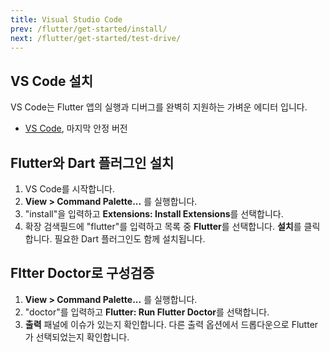 ```yaml
---
title: Visual Studio Code
prev: /flutter/get-started/install/
next: /flutter/get-started/test-drive/
---
```


## VS Code 설치

VS Code는 Flutter 앱의 실행과 디버그를 완벽히 지원하는 가벼운 에디터 입니다.

* [VS Code](https://code.visualstudio.com/), 마지막 안정 버전

## Flutter와 Dart 플러그인 설치

1. VS Code를 시작합니다.
2. **View > Command Palette...** 를 실행합니다.
3. "install"을 입력하고 **Extensions: Install Extensions**를 선택합니다.
4. 확장 검색필드에 "flutter"를 입력하고 목록 중 **Flutter**를 선택합니다.
    **설치**를 클릭합니다.
    필요한 Dart 플러그인도 함께 설치됩니다.

## Fltter Doctor로 구성검증

1. **View > Command Palette...** 를 실행합니다.
2. "doctor"를 입력하고 **Flutter: Run Flutter Doctor**를 선택합니다.
3. **출력** 패널에 이슈가 있는지 확인합니다.
    다른 출력 옵션에서 드롭다운으로 Flutter가 선택되었는지 확인합니다.